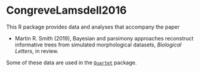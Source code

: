 # CongreveLamsdell2016

This R package provides data and analyses that accompany the paper

- Martin R. Smith (2019), Bayesian and parsimony approaches reconstruct informative trees from simulated morphological datasets, _Biological Letters_, in review.

Some of these data are used in the [`Quartet`](https://github.com/ms609/Quartet) package.
